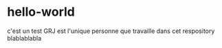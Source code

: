 # hello-world
c'est un test
GRJ est l'unique personne que travaille dans cet respository
blablablabla
